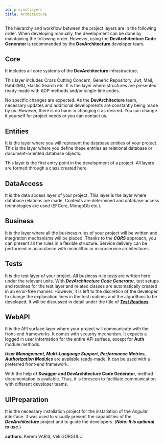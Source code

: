 ```yaml
---
id: projectlayers
title: Architecture
---
```


The hierarchy and workflow between the project layers are in the following order.
When developing manually, the development can be done by maintaining the following order.
However, using the **DevArchitecture Code Generator** is recommended
by the **DevArchitecture** developer team.


## Core

It includes all core systems of the **DevArchitecture** infrastructure.

This layer includes Cross Cutting Concern, Generic Repository, Jwt, Mail, RabbitMQ, Elastic Search etc. It is the layer where structures are presented ready-made with AOP methods and/or single-line codes.

No specific changes are expected. As the **DevArchitecture** team, necessary updates
and additional developments are constantly being made by us. However, there is no
harm in changing it as desired. You can change it yourself for project needs or
you can contact us.

## Entities

It is the layer where you will represent the database entities of your project.
This is the layer where you define these entities as relational database or
document-oriented database objects.

This layer is the first entry point in the development of a project. All layers are formed through a class created here.

## DataAccess

It is the data access layer of your project. This layer is the layer where database relations are made, Contexts are determined and database access technologies are used (EFCore, MongoDb etc.).

## Business

It is the layer where all the business rules of your project will be written and integration mechanisms will be placed.
Thanks to the ***CQRS*** approach, you can present all the rules in a flexible structure. Service delivery can be performed
in accordance with monolithic or microservice architectures.

## Tests

It is the test layer of your project. All business rule tests are written here under the relevant units.
With ***DevArchitecture Code Generator***, test setups and routines for the test layer and related classes are
automatically created in an error-free manner. However, it is left to the discretion of the developer to
change the explanation lines in the test routines and the algorithms to be developed. It will be discussed
in detail under the title of [***Test Routines***](testroutines).

## WebAPI

It is the API surface layer where your project will communicate with the front-end frameworks.
It comes with security mechanism. It expects a logged in user information for the entire API surface,
except for **Auth** module methods.

***User Management, Multi-Language Support, Performance Metrics, Authorization Modules*** are available ready-made. It can be used with a preferred front-end framework.

With the help of **Swagger and DevArchitecture Code Generator**, method documentation is available. Thus, it is foreseen to facilitate communication with different developer teams.

## UIPreparation

It is the necessary installation project for the installation of the *Angular* interface. It was used to visually present the capabilities of the ***DevArchitecture*** project and to guide the developers.
(***Note: It is optional to use.***)

**authors:** Kerem VARIŞ, Veli GÖRGÜLÜ